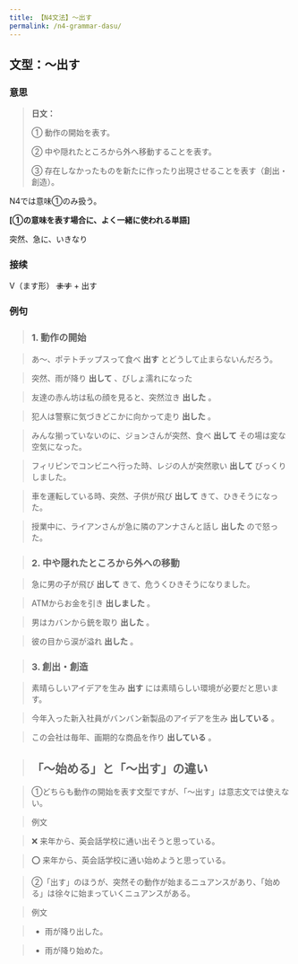 ```yaml
---
title: 【N4文法】〜出す
permalink: /n4-grammar-dasu/
---
```


## 文型：〜出す

### 意思

> **日文：**
> 
> ① 動作の開始を表す。
> 
> ② 中や隠れたところから外へ移動することを表す。
> 
> ③ 存在しなかったものを新たに作ったり出現させることを表す（創出・創造）。

N4では意味①のみ扱う。

**[①の意味を表す場合に、よく一緒に使われる単語]**

突然、急に、いきなり

### 接续

V（ます形） ~~ます~~ \+ 出す

### 例句

> ### 1\. 動作の開始

> あ〜、ポテトチップスって食べ **出す** とどうして止まらないんだろう。

> 突然、雨が降り **出して** 、びしょ濡れになった

> 友達の赤ん坊は私の顔を見ると、突然泣き **出した** 。

> 犯人は警察に気づきどこかに向かって走り **出した** 。

> みんな揃っていないのに、ジョンさんが突然、食べ **出して** その場は変な空気になった。

> フィリピンでコンビニへ行った時、レジの人が突然歌い **出して** びっくりしました。

> 車を運転している時、突然、子供が飛び **出して** きて、ひきそうになった。

> 授業中に、ライアンさんが急に隣のアンナさんと話し **出した** ので怒った。

> ### 2\. 中や隠れたところから外への移動

> 急に男の子が飛び **出して** きて、危うくひきそうになりました。

> ATMからお金を引き **出しました** 。

> 男はカバンから銃を取り **出した** 。

> 彼の目から涙が溢れ **出した** 。

> ### 3\. 創出・創造

> 素晴らしいアイデアを生み **出す** には素晴らしい環境が必要だと思います。

> 今年入った新入社員がバンバン新製品のアイデアを生み **出している** 。

> この会社は毎年、画期的な商品を作り **出している** 。

> ## 「〜始める」と「〜出す」の違い

> ①どちらも動作の開始を表す文型ですが、「〜出す」は意志文では使えない。

> 例文

> ❌ 来年から、英会話学校に通い出そうと思っている。

> ⭕️ 来年から、英会話学校に通い始めようと思っている。

> ②「出す」のほうが、突然その動作が始まるニュアンスがあり、「始める」は徐々に始まっていくニュアンスがある。

> 例文

> * 雨が降り出した。

> * 雨が降り始めた。


